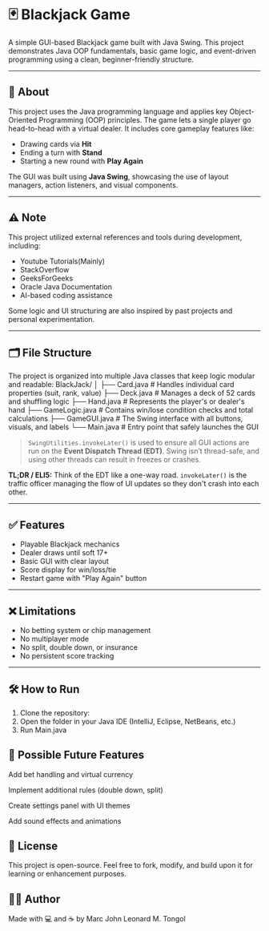 # 🃏 Blackjack Game

A simple GUI-based Blackjack game built with Java Swing. This project demonstrates Java OOP fundamentals, basic game logic, and event-driven programming using a clean, beginner-friendly structure.

---

## 📌 About

This project uses the Java programming language and applies key Object-Oriented Programming (OOP) principles. The game lets a single player go head-to-head with a virtual dealer. It includes core gameplay features like:

- Drawing cards via **Hit**
- Ending a turn with **Stand**
- Starting a new round with **Play Again**

The GUI was built using **Java Swing**, showcasing the use of layout managers, action listeners, and visual components.

---

## ⚠️ Note

This project utilized external references and tools during development, including:

- Youtube Tutorials(Mainly)
- StackOverflow  
- GeeksForGeeks  
- Oracle Java Documentation  
- AI-based coding assistance

Some logic and UI structuring are also inspired by past projects and personal experimentation.

---

## 🗂️ File Structure

The project is organized into multiple Java classes that keep logic modular and readable:
BlackJack/
│
├── Card.java # Handles individual card properties (suit, rank, value)
├── Deck.java # Manages a deck of 52 cards and shuffling logic
├── Hand.java # Represents the player's or dealer's hand
├── GameLogic.java # Contains win/lose condition checks and total calculations
├── GameGUI.java # The Swing interface with all buttons, visuals, and labels
└── Main.java # Entry point that safely launches the GUI


> `SwingUtilities.invokeLater()` is used to ensure all GUI actions are run on the **Event Dispatch Thread (EDT)**. Swing isn’t thread-safe, and using other threads can result in freezes or crashes.

**TL;DR / ELI5:** Think of the EDT like a one-way road. `invokeLater()` is the traffic officer managing the flow of UI updates so they don't crash into each other.

---

## ✅ Features

- Playable Blackjack mechanics
- Dealer draws until soft 17+
- Basic GUI with clear layout
- Score display for win/loss/tie
- Restart game with "Play Again" button

---

## ❌ Limitations

- No betting system or chip management  
- No multiplayer mode  
- No split, double down, or insurance  
- No persistent score tracking  

---

## 🛠️ How to Run

1. Clone the repository:
2. Open the folder in your Java IDE (IntelliJ, Eclipse, NetBeans, etc.)
3. Run Main.java

## 🚀 Possible Future Features
Add bet handling and virtual currency

Implement additional rules (double down, split)

Create settings panel with UI themes

Add sound effects and animations

## 📃 License
This project is open-source. Feel free to fork, modify, and build upon it for learning or enhancement purposes.

## 👨‍💻 Author
Made with 💻 and ☕ by Marc John Leonard M. Tongol
